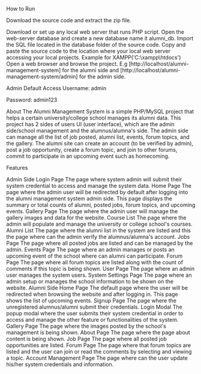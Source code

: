 How to Run

Download the source code and extract the zip file.

Download or set up any local  web server that runs PHP script.
Open the web-server database and create a new database name it alumni_db.
Import the SQL file located in the database folder of the source code.
Copy and paste the source code to the location where your local web server accessing your local projects. Example for XAMPP('C:\xampp\htdocs')
Open a web browser and browse the project. E.g [http://localhost/alumni-management-system] for the alumni side and [http://localhost/alumni-management-system/admin] for the admin side.

Admin Default Access
Username: admin

Password: admin123

About
The Alumni Management System is a simple PHP/MySQL project that helps a certain university/college school manages its alumni data. This project has 2 sides of users UI (user interface), which are the admin side/school management and the alumnus/alumna's side. The admin side can manage all the list of job posted, alumni list, events, forum topics, and the gallery. The alumni site can create an account (to be verified by admin), post a job opportunity, create a forum topic, and join to other forums, commit to participate in an upcoming event such as homecoming.


Features

Admin Side 
Login Page
The page where system admin will submit their system credential to access and manage the system data.
Home Page
The page where the admin user will be redirected by default after logging into the alumni management system admin side. This page displays the summary or total counts of alumni, posted jobs, forum topics, and upcoming events.
Gallery Page
The page where the admin user will manage the gallery images and data for the website.
Course List
The page where the admin will populate and manage the university or college school's courses.
Alumni List
The page where the alumni list in the system are listed and this the page where can the admin verify the alumnus/alumna's account.
Jobs Page
The page where all posted jobs are listed and can be managed by the admin.
Events Page
The page where an admin manages or posts an upcoming event of the school where can alumni can participate.
Forum Page
The page where all forum topics are listed along with the count of comments if this topic is being shown.
User Page
The page where an admin user manages the system users.
System Settings Page
The page where an admin setup or manages the school information to be shown on the website.
Alumni Side
Home Page
​​​​​​​The default page where the user will be redirected when  browsing the website and after logging in. This page shows the list of upcoming events.
Signup Page
​​​​​​​The page where the unregistered alumnus/alumni submit their credentials.
Login Modal
​​​​​​​The popup modal where the user submits their system credential in order to access and manage the other feature or functionalities of the system.
Gallery Page​​​​​​​
​​​​​​​The page where the images posted by the school's management is being shown.
About Page
​​​​​​​The page where the page about content is being shown.
Job Page
​​​​​​​The page where all posted job opportunities are listed.
Forum Page
​​​​​​​The page where that forum topics are listed and the user can join or read the comments by selecting and viewing a topic.
Account Management Page
​​​​​​​The page where can the user update his/her system credentials and information.
